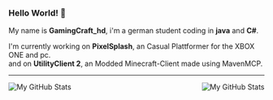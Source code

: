 ### Hello World! 👋
My name is **GamingCraft_hd**, i'm a german student coding in **java** and **C#**.

I'm currently working on **PixelSplash**, an Casual Plattformer for the XBOX ONE and pc.<br>
and on **UtilityClient 2**, an Modded Minecraft-Client made using MavenMCP.

---

<img align="left" alt="My GitHub Stats" src="https://github-readme-stats.vercel.app/api/top-langs/?username=gamingcrafthd&show_icons=true&hide_border=true&title_color=fff&text_color=fff&icon_color=fff&bg_color=45,ff4343,ff8f43" />
    <img align="right" alt="My GitHub Stats" src="https://github-readme-stats.vercel.app/api?username=gamingcrafthd&show_icons=true&hide_border=true&title_color=fff&text_color=fff&icon_color=fff&bg_color=45,ff4343,ff8f43" />
